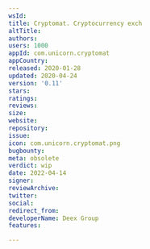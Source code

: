 ```yaml
---
wsId: 
title: Cryptomat. Cryptocurrency exch
altTitle: 
authors: 
users: 1000
appId: com.unicorn.cryptomat
appCountry: 
released: 2020-01-28
updated: 2020-04-24
version: '0.11'
stars: 
ratings: 
reviews: 
size: 
website: 
repository: 
issue: 
icon: com.unicorn.cryptomat.png
bugbounty: 
meta: obsolete
verdict: wip
date: 2022-04-14
signer: 
reviewArchive: 
twitter: 
social: 
redirect_from: 
developerName: Deex Group
features: 

---
```



